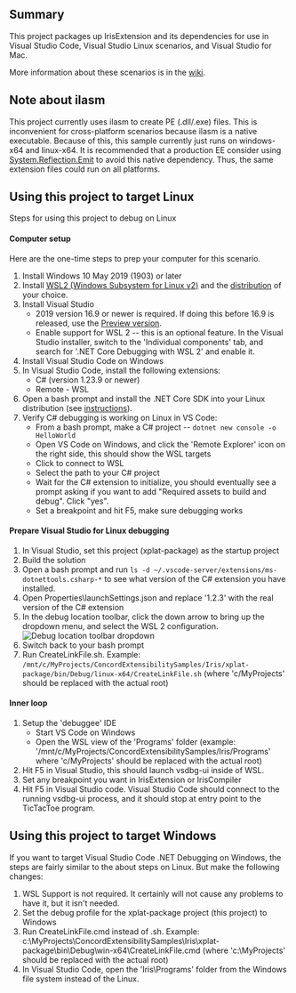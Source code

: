 ## Summary

This project packages up IrisExtension and its dependencies for use in Visual Studio Code, Visual Studio Linux scenarios, and Visual Studio for Mac.

More information about these scenarios is in the [wiki](https://github.com/microsoft/ConcordExtensibilitySamples/wiki/Support-for-cross-platform-.NET-scenarios).

## Note about ilasm

This project currently uses ilasm to create PE (.dll/.exe) files. This is inconvenient for cross-platform scenarios because ilasm is a native executable.
Because of this, this sample currently just runs on windows-x64 and linux-x64. It is recommended that a production EE consider using
[System.Reflection.Emit](https://www.nuget.org/packages/System.Reflection.Emit/) to avoid this native dependency. Thus, the same extension files could run on all platforms.

## Using this project to target Linux

Steps for using this project to debug on Linux

#### Computer setup
Here are the one-time steps to prep your computer for this scenario.

1. Install Windows 10 May 2019 (1903) or later
2. Install [WSL2 (Windows Subsystem for Linux v2)](https://aka.ms/wsl2) and the [distribution](https://aka.ms/wslstore) of your choice.
3. Install Visual Studio
    * 2019 version 16.9 or newer is required. If doing this before 16.9 is released, use the [Preview version](https://visualstudio.microsoft.com/vs/preview/). 
    * Enable support for WSL 2 -- this is an optional feature. In the Visual Studio installer, switch to the 'Individual components' tab, and search for '.NET Core Debugging with WSL 2' and enable it.
4. Install Visual Studio Code on Windows
5. In Visual Studio Code, install the following extensions:
    * C# (version 1.23.9 or newer)
    * Remote - WSL
6. Open a bash prompt and install the .NET Core SDK into your Linux distribution (see [instructions](https://docs.microsoft.com/dotnet/core/install/linux)).
7. Verify C# debugging is working on Linux in VS Code:
    * From a bash prompt, make a C# project -- `dotnet new console -o HelloWorld`
    * Open VS Code on Windows, and click the 'Remote Explorer' icon on the right side, this should show the WSL targets
    * Click to connect to WSL
    * Select the path to your C# project
    * Wait for the C# extension to initialize, you should eventually see a prompt asking if you want to add "Required assets to build and debug". Click "yes".
    * Set a breakpoint and hit F5, make sure debugging works

#### Prepare Visual Studio for Linux debugging

1. In Visual Studio, set this project (xplat-package) as the startup project
2. Build the solution
3. Open a bash prompt and run `ls -d ~/.vscode-server/extensions/ms-dotnettools.csharp-*` to see what version of the C# extension you have installed.
4. Open Properties\launchSettings.json and replace '1.2.3' with the real version of the C# extension
5. In the debug location toolbar, click the down arrow to bring up the dropdown menu, and select the WSL 2 configuration. ![Debug location toolbar dropdown](https://raw.github.com/wiki/Microsoft/ConcordExtensibilitySamples/images/wsl2.png)
6. Switch back to your bash prompt
7. Run CreateLinkFile.sh. Example: `/mnt/c/MyProjects/ConcordExtensibilitySamples/Iris/xplat-package/bin/Debug/linux-x64/CreateLinkFile.sh` (where 'c/MyProjects' should be replaced with the actual root)

#### Inner loop
1. Setup the 'debuggee' IDE
   * Start VS Code on Windows
   * Open the WSL view of the 'Programs' folder (example: '/mnt/c/MyProjects/ConcordExtensibilitySamples/Iris/Programs' where 'c/MyProjects' should be replaced with the actual root)
2. Hit F5 in Visual Studio, this should launch vsdbg-ui inside of WSL.
3. Set any breakpoint you want in IrisExtension or IrisCompiler
4. Hit F5 in Visual Studio code. Visual Studio Code should connect to the running vsdbg-ui process, and it should stop at entry point to the TicTacToe program.

## Using this project to target Windows

If you want to target Visual Studio Code .NET Debugging on Windows, the steps are fairly similar to the about steps on Linux. But make the following changes:
1. WSL Support is not required. It certainly will not cause any problems to have it, but it isn't needed.
2. Set the debug profile for the xplat-package project (this project) to Windows
3. Run CreateLinkFile.cmd instead of .sh. Example: c:\MyProjects\ConcordExtensibilitySamples\Iris\xplat-package\bin\Debug\win-x64\CreateLinkFile.cmd (where 'c:\MyProjects' should be replaced with the actual root)
4. In Visual Studio Code, open the 'Iris\Programs' folder from the Windows file system instead of the Linux.